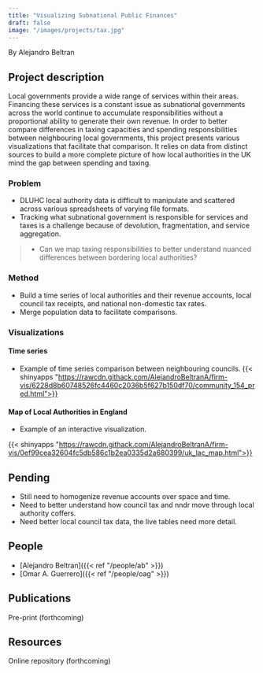 ```yaml
---
title: "Visualizing Subnational Public Finances"
draft: false
image: "/images/projects/tax.jpg"
---
```


By Alejandro Beltran

## Project description

Local governments provide a wide range of services within their areas. Financing these services is a constant issue as subnational governments across the world continue to accumulate responsibilities without a proportional ability to generate their own revenue. In order to better compare differences in taxing capacities and spending responsibilities between neighbouring local governments, this project presents various visualizations that facilitate that comparison. It relies on data from distinct sources to build a more complete picture of how local authorities in the UK mind the gap between spending and taxing. 



### Problem
*	DLUHC local authority data is difficult to manipulate and scattered across various spreadsheets of varying file formats. 
*	Tracking what subnational government is responsible for services and taxes is a challenge because of devolution, fragmentation, and service aggregation. 


> * Can we map taxing responsibilities to better understand nuanced differences between bordering local authorities? 


### Method

* Build a time series of local authorities and their revenue accounts, local council tax receipts, and national non-domestic tax rates. 
* Merge population data to facilitate comparisons. 

### Visualizations
#### Time series
* Example of time series comparison between neighbouring councils.
{{< shinyapps "https://rawcdn.githack.com/AlejandroBeltranA/firm-vis/6228d8b60748526fc4460c2036b5f627b150df70/community_154_pred.html">}}

#### Map of Local Authorities in England

* Example of an interactive visualization.

{{< shinyapps "https://rawcdn.githack.com/AlejandroBeltranA/firm-vis/0ef99cea32604fc5db586c1b2ea0335d2a680399/uk_lac_map.html">}}

## Pending

* Still need to homogenize revenue accounts over space and time. 
* Need to better understand how council tax and nndr move through local authority coffers. 
* Need better local council tax data, the live tables need more detail. 



## People

* [Alejandro Beltran]({{< ref "/people/ab" >}}) 
* [Omar A. Guerrero]({{< ref "/people/oag" >}}) 

## Publications

Pre-print (forthcoming)

## Resources

Online repository (forthcoming)

